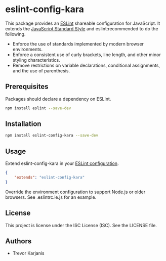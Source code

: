 # eslint-config-kara

This package provides an [ESLint](https://eslint.org/) shareable configuration for JavaScript. It extends the [JavaScript Standard Style](https://standardjs.com/) and eslint:recommended to do the following.
- Enforce the use of standards implemented by modern browser environments.
- Enforce a consistent use of curly brackets, line length, and other minor styling characteristics.
- Remove restrictions on variable declarations, conditional assignments, and the use of parenthesis.

## Prerequisites

Packages should declare a dependency on ESLint.
```bash
npm install eslint --save-dev
```

## Installation

```bash
npm install eslint-config-kara --save-dev
```

## Usage

Extend eslint-config-kara in your [ESLint configuration](https://eslint.org/docs/user-guide/configuring#extending-configuration-files).

```json
{
    "extends": "eslint-config-kara"
}
```
Override the environment configuration to support Node.js or older browsers. See .eslintrc.ie.js for an example.

## License

This project is license under the ISC License (ISC). See the LICENSE file.

## Authors

* Trevor Karjanis
